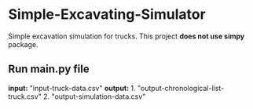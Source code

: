 # Simple-Excavating-Simulator
Simple excavation simulation for trucks. This project **does not use simpy** package.

## Run main.py file
**input:** "input-truck-data.csv"
**output:** 1. "output-chronological-list-truck.csv"
        2. "output-simulation-data.csv"
